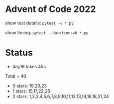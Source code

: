 Advent of Code 2022
===================

show test details:
```pytest -v *.py```

show timing:
```pytest --durations=0 *.py```

Status
======

* day16 takes 45s

Total = 40

- 0 stars: 19,20,23
- 1 stars: 15,17,22,25
- 2 stars: 1,2,3,4,5,6,7,8,9,10,11,12,13,14,16,18,21,24
